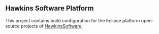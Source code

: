 Hawkins Software Platform
-------------------------

This project contains build configuration for the Eclipse platform 
open-source projects of [HawkinsSoftware].

[HawkinsSoftware]: http://www.hawkinssoftware.net/oss